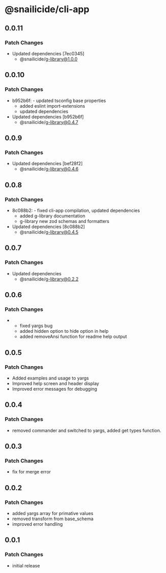 # @snailicide/cli-app

## 0.0.11

### Patch Changes

-   Updated dependencies [7ec0345]
    -   @snailicide/g-library@1.0.0

## 0.0.10

### Patch Changes

-   b952b6f: - updated tsconfig base properties
    -   added eslint import-extensions
    -   updated dependencies
-   Updated dependencies [b952b6f]
    -   @snailicide/g-library@0.4.7

## 0.0.9

### Patch Changes

-   Updated dependencies [bef28f2]
    -   @snailicide/g-library@0.4.6

## 0.0.8

### Patch Changes

-   8c088b2: - fixed cli-app compilation, updated dependencies
    -   added g-library documentation
    -   g-library new zod schemas and formatters
-   Updated dependencies [8c088b2]
    -   @snailicide/g-library@0.4.5

## 0.0.7

### Patch Changes

-   Updated dependencies
    -   @snailicide/g-library@0.2.2

## 0.0.6

### Patch Changes

-   -   fixed yargs bug
    -   added hidden option to hide option in help
    -   added removeAnsi function for readme help output

## 0.0.5

### Patch Changes

-   Added examples and usage to yargs
-   Improved help screen and header display
-   Improved error messages for debugging

## 0.0.4

### Patch Changes

-   removed commander and switched to yargs, added get types function.

## 0.0.3

### Patch Changes

-   fix for merge error

## 0.0.2

### Patch Changes

-   added yargs array for primative values
-   removed transform from base_schema
-   improved error handling

## 0.0.1

### Patch Changes

-   initial release
